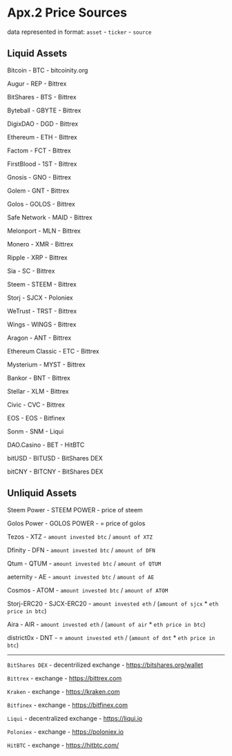 # Apx.2 Price Sources

data represented in format:
`asset` - `ticker` - `source`

## Liquid Assets

Bitcoin - BTC - bitcoinity.org

Augur - REP - Bittrex

BitShares - BTS - Bittrex

Byteball - GBYTE - Bittrex

DigixDAO - DGD - Bittrex

Ethereum - ETH - Bittrex

Factom - FCT - Bittrex

FirstBlood - 1ST - Bittrex

Gnosis - GNO - Bittrex

Golem - GNT - Bittrex

Golos - GOLOS - Bittrex

Safe Network - MAID - Bittrex

Melonport - MLN - Bittrex

Monero - XMR - Bittrex

Ripple - XRP - Bittrex

Sia - SC - Bittrex

Steem - STEEM - Bittrex

Storj - SJCX - Poloniex

WeTrust - TRST - Bittrex

Wings - WINGS - Bittrex

Aragon - ANT - Bittrex

Ethereum Classic - ETC - Bittrex

Mysterium - MYST - Bittrex

Bankor - BNT - Bittrex

Stellar - XLM - Bittrex

Civic - CVC - Bittrex

EOS - EOS - Bitfinex

Sonm - SNM -  Liqui

DAO.Casino - BET - HitBTC

bitUSD - BITUSD - BitShares DEX

bitCNY - BITCNY - BitShares DEX

## Unliquid Assets

Steem Power - STEEM POWER -  price of steem

Golos Power - GOLOS POWER -  = price of golos

Tezos - XTZ - `amount invested btc` / `amount of XTZ`

Dfinity - DFN - `amount invested btc` / `amount of DFN`

Qtum - QTUM - `amount invested btc` / `amount of QTUM`

aeternity - AE - `amount invested btc` / `amount of AE`

Cosmos - ATOM - `amount invested btc` / `amount of ATOM`

Storj-ERC20 - SJCX-ERC20 - `amount invested eth` / (`amount of sjcx` * `eth price in btc`)

Aira - AIR - `amount invested eth` / (`amount of air` * `eth price in btc`)



district0x - DNT -  = `amount invested eth` / (`amount of dnt` * `eth price in btc`)

---
`BitShares DEX` - decentrilized exchange - https://bitshares.org/wallet

`Bittrex` - exchange - https://bittrex.com

`Kraken` - exchange - https://kraken.com

`Bitfinex` - exchange - https://bitfinex.com

`Liqui` - decentralized exchange - https://liqui.io

`Poloniex` - exchange - https://poloniex.io

`HitBTC` - exchange - https://hitbtc.com/
